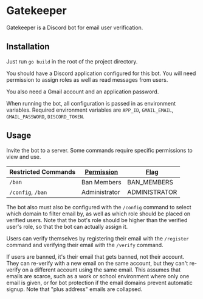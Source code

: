 # Gatekeeper

Gatekeeper is a Discord bot for email user verification.

## Installation

Just run `go build` in the root of the project directory.

You should have a Discord application configured for this bot. You will need permission to assign roles as well as read messages from users.

You also need a Gmail account and an application password.

When running the bot, all configuration is passed in as environment variables. Required environment variables are `APP_ID`, `GMAIL_EMAIL`, `GMAIL_PASSWORD`, `DISCORD_TOKEN`.

## Usage

Invite the bot to a server. Some commands require specific permissions to view and use.

| **Restricted Commands** | **[Permission][p]** | **[Flag][f]** |
|-------------------------|---------------------|---------------|
| `/ban`                  | Ban Members         | BAN_MEMBERS   |
| `/config`, `/ban`       | Administrator       | ADMINISTRATOR |

The bot also must also be configured with the `/config` command to select which domain to filter email by, as well as which role should be placed on verified users. Note that the bot's role should be higher than the verified user's role, so that the bot can actually assign it.

Users can verify themselves by registering their email with the `/register` command and verifying their email with the `/verify` command.

If users are banned, it's their email that gets banned, not their account. They can re-verify with a new email on the same account, but they can't re-verify on a different account using the same email. This assumes that emails are scarce, such as a work or school environment where only one email is given, or for bot protection if the email domains prevent automatic signup. Note that "plus address" emails are collapsed.

<!-- MARKDOWN LINKS -->
[p]: https://support.discord.com/hc/en-us/articles/206029707-Setting-Up-Permissions-FAQ#h_01FFTVYZ40ZBHKZWTN1N8WPDTG
[f]: https://discord.com/developers/docs/topics/permissions#permissions-bitwise-permission-flags